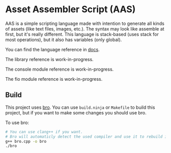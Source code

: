 # Asset Assembler Script (AAS)

AAS is a simple scripting language made with intention to generate all kinds of assets (like text files, images, etc.).
The syntax may look like assemble at first, but it's really different.
This language is stack-based (uses stack for most operations), but it also has variables (only global).

You can find the language reference in [docs](docs/Asset%20Assembler%20Script.md).

The library reference is work-in-progress.

The console module reference is work-in-progress.

The fio module reference is work-in-progress.

## Build

This project uses [bro](https://github.com/yetanotherfuryyman/bro).
You can use `build.ninja` or `Makefile` to build this project, but if you want to make some changes you should use bro.

To use bro:

``` sh
# You can use clang++ if you want.
# Bro will automaticly detect the used compiler and use it to rebuild itself when needed.
g++ bro.cpp -o bro
./bro
```

